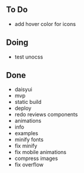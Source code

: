 ## To Do

- add hover color for icons

## Doing

- test unocss

## Done

- daisyui
- mvp
- static build
- deploy
- redo reviews components
- animations
- info
- examples
- minify fonts
- fix minify
- fix mobile animations
- compress images
- fix overflow
